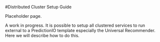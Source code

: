 #Distributed Cluster Setup Guide

Placeholder page.

A work in progress. It is possible to setup all clustered services to run external to a PredictionIO template especially the Universal Recommender. Here we will describe how to do this.
